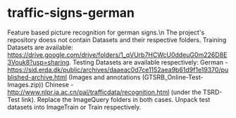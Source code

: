 # traffic-signs-german
Feature based picture recognition for german signs.\n
The project's repository doess not contain Datasets and their respective folders.
Training Datasets are available: https://drive.google.com/drive/folders/1_qVUrb7HCWcU0ddeuG0m226D8E3Vouk8?usp=sharing.
Testing Datasets are available respectively:
German - https://sid.erda.dk/public/archives/daaeac0d7ce1152aea9b61d9f1e19370/published-archive.html (Images and annotations (GTSRB_Online-Test-Images.zip))
Chinese - http://www.nlpr.ia.ac.cn/pal/trafficdata/recognition.html (under the TSRD-Test link).
Replace the ImageQuery folders in both cases.
Unpack test datasets into ImageTrain or Train respectively.
